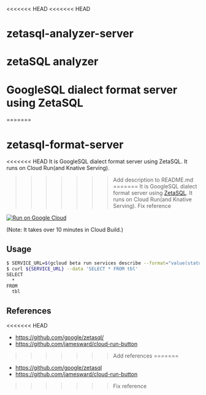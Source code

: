 <<<<<<< HEAD
<<<<<<< HEAD
# zetasql-analyzer-server
zetaSQL analyzer
=======
# GoogleSQL dialect format server using ZetaSQL
=======
# zetasql-format-server

<<<<<<< HEAD
It is GoogleSQL dialect format server using ZetaSQL. It runs on Cloud Run(and Knative Serving).
>>>>>>> Add description to README.md
=======
It is GoogleSQL dialect format server using [ZetaSQL](https://github.com/google/zetasql). It runs on Cloud Run(and Knative Serving).
>>>>>>> Fix reference

[![Run on Google Cloud](https://storage.googleapis.com/cloudrun/button.png)](https://console.cloud.google.com/cloudshell/editor?shellonly=true&cloudshell_image=gcr.io/cloudrun/button&cloudshell_git_repo=https://github.com/apstndb/zetasql-format-server.git)

(Note: It takes over 10 minutes in Cloud Build.)

## Usage

```sh
$ SERVICE_URL=$(gcloud beta run services describe --format="value(status.domain)" ${REPO_NAME})
$ curl ${SERVICE_URL} --data 'SELECT * FROM tbl'
SELECT
  *
FROM
  tbl
```

## References

<<<<<<< HEAD
- https://github.com/google/zetasql/
- https://github.com/jamesward/cloud-run-button
>>>>>>> Add references
=======
- https://github.com/google/zetasql
- https://github.com/jamesward/cloud-run-button
>>>>>>> Fix reference
